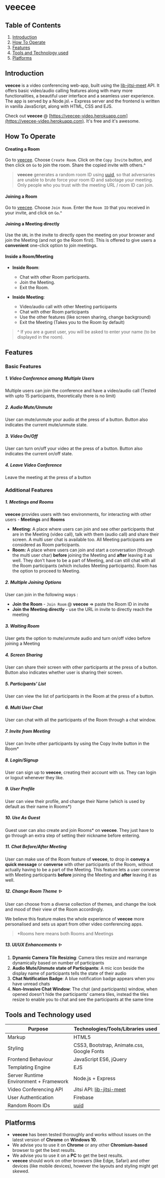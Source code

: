 # veecee

## Table of Contents

1. [Introduction](#introduction)
2. [How To Operate](#how-to-operate)
3. [Features](#features)
4. [Tools and Technology used](#tools-and-technology-used)
5. [Platforms](#platforms)

## Introduction

**veecee** is a video conferencing web-app, built using the [lib-jitsi-meet](https://github.com/jitsi/lib-jitsi-meet) API. It offers basic video/audio calling features along with many more functionalities, a beautiful user interface and a seamless user experience. The app is served by a Node.js\ + Express server and the frontend is written in vanilla JavaScript, along with HTML, CSS and EJS.

Check out **veecee** @ [https://veecee-video.herokuapp.com](https://veecee-video.herokuapp.com). It's free and it's awesome.

## How To Operate

#### Creating a Room

Go to [veecee](https://veecee-video.herokuapp.com). Choose `Create Room`. Click on the `Copy Invite` button, and then click on `Go` to join the room. Share the copied invite with others.^

> **veecee** generates a random room ID using [uuid](https://github.com/uuidjs/uuid#uuid--), so that adversaries are unable to brute force your room ID and sabotage your meeting. Only people who you trust with the meeting URL / room ID can join.

#### Joining a Room

Go to [veecee](https://veecee-video.herokuapp.com). Choose `Join Room`. Enter the `Room ID` that you received in your invite, and click on `Go`.^

#### Joining a Meeting directly

Use the `URL` in the invite to directly open the meeting on your browser and join the Meeting (and not go the Room first). This is offered to give users a **convenient** one-click option to join meetings.

#### Inside a Room/Meeting

- **Inside Room**:
    - Chat with other Room participants.
    - Join the Meeting.
    - Exit the Room. 

- **Inside Meeting**:
    - Video/audio call with other Meeting participants
    - Chat with other Room participants
    - Use the other features (like screen sharing, change background)
    - Exit the Meeting (Takes you to the Room by default)

> ^ If you are a guest user, you will be asked to enter your name (to be displayed in the room).

## Features

### Basic Features

##### 1. Video Conference among Multiple Users

Multiple users can join the conference and have a video/audio call (Tested with upto 15 participants, theoretically there is no limit)

##### 2. Audio Mute/Unmute

User can mute/unmute your audio at the press of a button. Button also indicates the current mute/unmute state.

##### 3. Video On/Off

User can turn on/off your video at the press of a button. Button also indicates the current on/off state.

##### 4. Leave Video Conference

Leave the meeting at the press of a button

### Additional Features

##### 1. Meetings and Rooms

**veecee** provides users with two environments, for interacting with other users - **Meetings** and **Rooms**

- **Meeting:** A place where users can join and see other participants that are in the Meeting (video call), talk with them (audio call) and share their screen. A multi user chat is available too. All Meeting participants are considered as Room participants.
- **Room:** A place where users can join and start a conversation (through the multi user char) **before** joining the Meeting and **after** leaving it as well. They don't have to be a part of Meeting, and can still chat with all the Room participants (which includes Meeting participants). Room has the option to proceed to Meeting.

##### 2. Multiple Joining Options

User can join in the following ways :

- **Join the Room** - `Join Room` @ **veecee** => paste the Room ID in invite
- **Join the Meeting directly** - use the URL in invite to directly reach the meeting

##### 3. Waiting Room

User gets the option to mute/unmute audio and turn on/off video before joining a Meeting

##### 4. Screen Sharing

User can share their screen with other participants at the press of a button. Button also indicates whether user is sharing their screen.

##### 5. Participants' List

User can view the list of participants in the Room at the press of a button.

##### 6. Multi User Chat

User can chat with all the participants of the Room through a chat window.

##### 7. Invite from Meeting

User can Invite other participants by using the Copy Invite button in the Room*

##### 8. Login/Signup

User can sign up to **veecee**, creating their account with us. They can login or logout whenever they like.

##### 9. User Profile

User can view their profile, and change their Name (which is used by default as their name in Rooms*)

##### 10. Use As Guest

Guest user can also create and join Rooms* on **veecee**. They just have to go through an extra step of setting their nickname before entering.

##### 11. Chat Before/After Meeting

User can make use of the Room feature of **veecee**, to drop in **convey a quick message** or **converse** with other participants of the Room, without actually having to be a part of the Meeting. This feature lets a user converse with Meeting participants **before** joining the Meeting and **after** leaving it as well.

##### 12. Change Room Theme :sparkles:

User can choose from a diverse collection of themes, and change the look and mood of their view of the Room accordingly.

We believe this feature makes the whole experience of **veecee** more personalised and sets us apart from other video conferencing apps.

> *Rooms here means both Rooms and Meetings

##### 13. UI/UX Enhancements :sparkles:

1. **Dynamic Camera Tile Resizing**: Camera tiles resize and rearrange dynamically based on number of participants
2. **Audio Mute/Unmute state of Participants**: A mic icon beside the display name of participants tells the state of their audio
3. **Chat Notification Badge**: A blue notification badge appears when you have unread chats
4. **Non-Invasive Chat Window**: The chat (and participants) window, when opened doesn't hide the participants' camera tiles, instead the tiles resize to enable you to chat and see the participants at the same time

## Tools and Technology used

| Purpose                                | Technologies/Tools/Libraries used                            |
| -------------------------------------- | ------------------------------------------------------------ |
| Markup                                 | HTML5                                                        |
| Styling                                | CSS3, Bootstrap, Animate.css, Google Fonts                   |
| Frontend Behaviour                     | JavaScript ES6, jQuery                                       |
| Templating Engine                      | EJS                                                          |
| Server Runtime Environment + Framework | Node.js + Express                                            |
| Video Conferencing API                 | Jitsi API: [lib-jitsi-meet](https://github.com/jitsi/lib-jitsi-meet) |
| User Authentication                    | Firebase                                                     |
| Random Room IDs                        | [uuid](https://github.com/uuidjs/uuid#uuid--)                |

## Platforms

- **veecee** has been tested thoroughly and works without issues on the latest version of **Chrome** on **Windows 10**.
- We advise you to use it on **Chrome** or any other **Chromium-based** browser to get the best results.
- We advise you to use it on a **PC** to get the best results.
- **veecee** should work on other browsers (like Edge, Safari) and other devices (like mobile devices), however the layouts and styling might get skewed.
